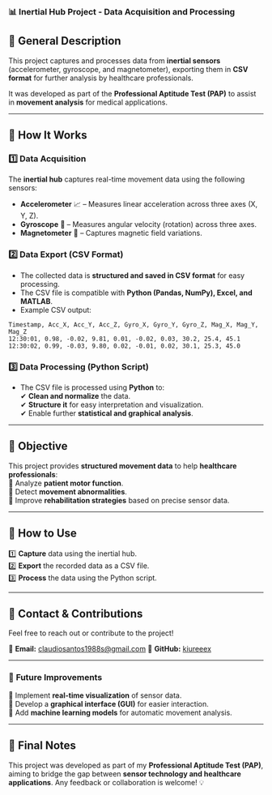 ### 📊 **Inertial Hub Project - Data Acquisition and Processing**  

## 🌟 **General Description**  
This project captures and processes data from **inertial sensors** (accelerometer, gyroscope, and magnetometer), exporting them in **CSV format** for further analysis by healthcare professionals.  

It was developed as part of the **Professional Aptitude Test (PAP)** to assist in **movement analysis** for medical applications.  

---

## 🛁 **How It Works**  

### **1️⃣ Data Acquisition**  
The **inertial hub** captures real-time movement data using the following sensors:  
- **Accelerometer** 📈 – Measures linear acceleration across three axes (X, Y, Z).  
- **Gyroscope** 🔄 – Measures angular velocity (rotation) across three axes.  
- **Magnetometer** 🪯 – Captures magnetic field variations.  

### **2️⃣ Data Export (CSV Format)**  
- The collected data is **structured and saved in CSV format** for easy processing.  
- The CSV file is compatible with **Python (Pandas, NumPy), Excel, and MATLAB**.  
- Example CSV output:  

```csv
Timestamp, Acc_X, Acc_Y, Acc_Z, Gyro_X, Gyro_Y, Gyro_Z, Mag_X, Mag_Y, Mag_Z
12:30:01, 0.98, -0.02, 9.81, 0.01, -0.02, 0.03, 30.2, 25.4, 45.1
12:30:02, 0.99, -0.03, 9.80, 0.02, -0.01, 0.02, 30.1, 25.3, 45.0
```

### **3️⃣ Data Processing (Python Script)**  
- The CSV file is processed using **Python** to:  
  ✔ **Clean and normalize** the data.  
  ✔ **Structure it** for easy interpretation and visualization.  
  ✔ Enable further **statistical and graphical analysis**.  

---

## 🎯 **Objective**  
This project provides **structured movement data** to help **healthcare professionals**:  
💚 Analyze **patient motor function**.  
💚 Detect **movement abnormalities**.  
💚 Improve **rehabilitation strategies** based on precise sensor data.  

---

## 📝 **How to Use**  

1️⃣ **Capture** data using the inertial hub.  
2️⃣ **Export** the recorded data as a CSV file.  
3️⃣ **Process** the data using the Python script.  

---

## 💌 **Contact & Contributions**  
Feel free to reach out or contribute to the project!  

📩 **Email:** claudiosantos1988s@gmail.com
🐙 **GitHub:** [kiureeex](https://github.com/kiureeex)  

---

### 🚀 **Future Improvements**  
🔹 Implement **real-time visualization** of sensor data.  
🔹 Develop a **graphical interface (GUI)** for easier interaction.  
🔹 Add **machine learning models** for automatic movement analysis.  

---

## 📢 **Final Notes**  
This project was developed as part of my **Professional Aptitude Test (PAP)**, aiming to bridge the gap between **sensor technology and healthcare applications**. Any feedback or collaboration is welcome! 💡  
